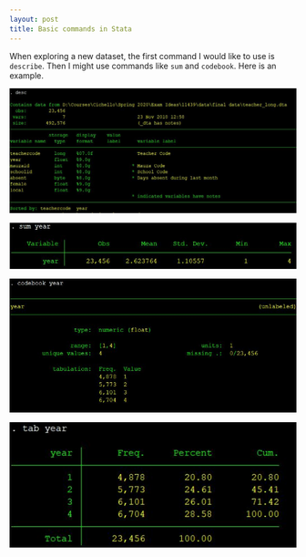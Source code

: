 ```yaml
---
layout: post
title: Basic commands in Stata
---
```


When exploring a new dataset, the first command I would like to use is ```describe```. Then I might use commands like ```sum``` and ```codebook```. Here is an example.

![describe](/images/describe.jpg "describe")

![sum](/images/sum.jpg "sum")

![codebook](/images/codebook.jpg "codebook")

![tab](/images/tab.jpg "tab")
